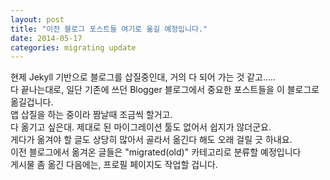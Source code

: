 ```yaml
---
layout: post
title: "이전 블로그 포스트들 여기로 옮길 예정입니다."
date: 2014-05-17
categories: migrating update
---
```


현제 Jekyll 기반으로 블로그를 삽질중인대, 거의 다 되어 가는 것 같고.....<br>
다 끝나는대로, 일단 기존에 쓰던 Blogger 블로그에서 중요한 포스트들을 이 블로그로 옮길겁니다.<br>
앱 삽질을 하는 중이라 짬날때 조금씩 할거고.<br>
다 옮기고 싶은대. 제대로 된 마이그레이션 툴도 없어서 쉽지가 않더군요.<br>
게다가 옮겨야 할 글도 상당히 많아서 골라서 옮긴다 해도 오래 걸릴 긋 하내요.<br>
이전 블로그에서 옮겨온 글들은 "migrated(old)" 카테고리로 분류할 예정입니다<br>
게시물 좀 옮긴 다음에는, 프로필 페이지도 작업할 겁니다.
